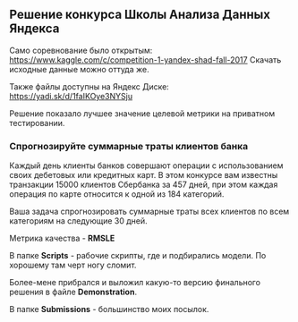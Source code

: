 ## Решение конкурса Школы Анализа Данных Яндекса

Само соревнование было открытым:
https://www.kaggle.com/c/competition-1-yandex-shad-fall-2017
Скачать исходные данные можно оттуда же.

Также файлы доступны на Яндекс Диске:
https://yadi.sk/d/1faIKOye3NYSju

Решение показало лучшее значение целевой метрики на приватном тестировании.

### Cпрогнозируйте суммарные траты клиентов банка

Каждый день клиенты банков совершают операции с использованием своих дебетовых или кредитных карт. В этом конкурсе вам известны транзакции 15000 клиентов Сбербанка за 457 дней, при этом каждая операция по карте относится к одной из 184 категорий.

Ваша задача спрогнозировать суммарные траты всех клиентов по всем категориям на следующие 30 дней.

Метрика качества - **RMSLE**

В папке **Scripts** - рабочие скрипты, где и подбирались модели. По хорошему там черт ногу сломит.

Более-мене прибрался и выложил какую-то версию финального решения в файле **Demonstration**.

В папке **Submissions** - большинство моих посылок.
